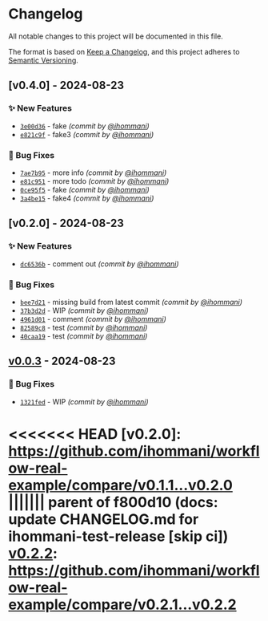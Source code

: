 # Changelog
All notable changes to this project will be documented in this file.

The format is based on [Keep a Changelog](https://keepachangelog.com/en/1.0.0/),
and this project adheres to [Semantic Versioning](https://semver.org/spec/v2.0.0.html).

## [v0.4.0] - 2024-08-23
### :sparkles: New Features
- [`3e00d36`](https://github.com/ihommani/workflow-real-example/commit/3e00d36ae26351e6861da8dd86c89d8fb44eb80f) - fake *(commit by [@ihommani](https://github.com/ihommani))*
- [`e821c9f`](https://github.com/ihommani/workflow-real-example/commit/e821c9fdf2260ae2bba4e1b058f22db4be24e1a2) - fake3 *(commit by [@ihommani](https://github.com/ihommani))*

### :bug: Bug Fixes
- [`7ae7b95`](https://github.com/ihommani/workflow-real-example/commit/7ae7b95d967c4b473c50f8d0d438f64beca433b9) - more info *(commit by [@ihommani](https://github.com/ihommani))*
- [`e81c951`](https://github.com/ihommani/workflow-real-example/commit/e81c951bc6d7b0fa821c2f719cafcb82cd566853) - more todo *(commit by [@ihommani](https://github.com/ihommani))*
- [`0ce95f5`](https://github.com/ihommani/workflow-real-example/commit/0ce95f57c205850c1ad6f876ac0b8ecb3d752d7d) - fake *(commit by [@ihommani](https://github.com/ihommani))*
- [`3a4be15`](https://github.com/ihommani/workflow-real-example/commit/3a4be15b2946572db0ea6b983d2cb1564c59b03b) - fake4 *(commit by [@ihommani](https://github.com/ihommani))*


## [v0.2.0] - 2024-08-23
### :sparkles: New Features
- [`dc6536b`](https://github.com/ihommani/workflow-real-example/commit/dc6536bf188539d761c7b789a6c37f28e88a2e6c) - comment out *(commit by [@ihommani](https://github.com/ihommani))*

### :bug: Bug Fixes
- [`bee7d21`](https://github.com/ihommani/workflow-real-example/commit/bee7d215de06f15bc8999d65681235977e96ccc8) - missing build from latest commit *(commit by [@ihommani](https://github.com/ihommani))*
- [`37b3d2d`](https://github.com/ihommani/workflow-real-example/commit/37b3d2d97214d2e25da81fa3631cb09e9d2fca20) - WIP *(commit by [@ihommani](https://github.com/ihommani))*
- [`4961d01`](https://github.com/ihommani/workflow-real-example/commit/4961d01b376b910a867a3ef42555566e4fb6ebf1) - comment *(commit by [@ihommani](https://github.com/ihommani))*
- [`82589c8`](https://github.com/ihommani/workflow-real-example/commit/82589c868d7ea15d41aadebebe0a04cd85858c36) - test *(commit by [@ihommani](https://github.com/ihommani))*
- [`40caa19`](https://github.com/ihommani/workflow-real-example/commit/40caa19c284416ed36ce01fcfc36f810ee437088) - test *(commit by [@ihommani](https://github.com/ihommani))*


## [v0.0.3] - 2024-08-23
### :bug: Bug Fixes
- [`1321fed`](https://github.com/ihommani/workflow-real-example/commit/1321fedbb9032679831a7f3dfd3ed0cc36e5a302) - WIP *(commit by [@ihommani](https://github.com/ihommani))*

[v0.0.3]: https://github.com/ihommani/workflow-real-example/compare/v0.0.2...v0.0.3
<<<<<<< HEAD
[v0.2.0]: https://github.com/ihommani/workflow-real-example/compare/v0.1.1...v0.2.0
||||||| parent of f800d10 (docs: update CHANGELOG.md for ihommani-test-release [skip ci])
[v0.2.2]: https://github.com/ihommani/workflow-real-example/compare/v0.2.1...v0.2.2
=======
[v0.2.2]: https://github.com/ihommani/workflow-real-example/compare/v0.2.1...v0.2.2
[v0.3.0]: https://github.com/ihommani/workflow-real-example/compare/v0.2.2...v0.3.0
